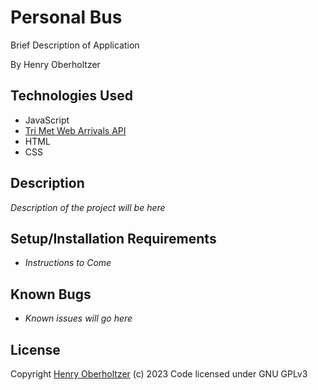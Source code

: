 # Personal Bus

Brief Description of Application

By Henry Oberholtzer

## Technologies Used

*  JavaScript
*  [Tri Met Web Arrivals API](https://developer.trimet.org/ws_docs/arrivals2_ws.shtml)
*  HTML
*  CSS

## Description

_Description of the project will be here_

## Setup/Installation Requirements

*   _Instructions to Come_

## Known Bugs

*   _Known issues will go here_

## License

Copyright [Henry Oberholtzer](https://www.henryoberholtzer.com/) (c) 2023
Code licensed under GNU GPLv3
